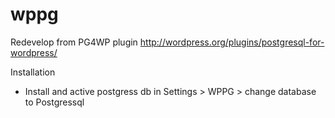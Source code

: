 # wppg

Redevelop from PG4WP plugin http://wordpress.org/plugins/postgresql-for-wordpress/

Installation

- Install and active postgress db in Settings > WPPG > change database to Postgressql